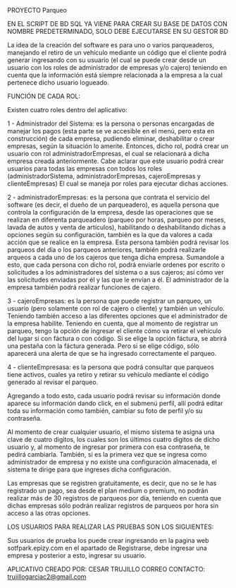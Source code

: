 PROYECTO Parqueo

EN EL SCRIPT DE BD SQL YA VIENE PARA CREAR SU BASE DE DATOS CON NOMBRE PREDETERMINADO, SOLO DEBE EJECUTARSE EN SU GESTOR BD

La idea de la creación del software es para uno o varios parqueaderos, manejando el retiro de un vehículo mediante un código que el cliente podrá generar ingresando con su usuario (el cual se puede crear desde un usuario con los roles de administrador de empresas y/o cajero) teniendo en cuenta que la información está siempre relacionada a la empresa a la cual pertenece dicho usuario logueado.

FUNCIÓN DE CADA ROL:

Existen cuatro roles dentro del aplicativo:

1 - Administrador del Sistema: es la persona o personas encargadas de manejar los pagos (esta parte se ve accesible en el menú, pero esta en construcción) de cada empresa, pudiendo eliminar, deshabilitar o crear empresas, según la situación lo amerite. Entonces, dicho rol, podrá crear un usuario con rol administradorEmpresas, el cual se relacionará a dicha empresa creada anteriormente. Cabe aclarar que este usuario podrá crear usuarios para todas las empresas con todos los roles (administradorSistema, administradorEmpresas, cajeroEmpresas y clienteEmpresas)
El cual se maneja por roles para ejecutar dichas acciones.

2 - administradorEmpresas: es la persona que contrata el servicio del software (es decir, el dueño de un parqueadero), es aquella persona que controla la configuración de la empresa, desde las operaciones que se realizan en diferenta parqueadero (parqueo por horas, parqueo por meses, lavada de autos y venta de artículos), habilitando o deshabilitando dichas a opciones según su configuración, también es la que da valores a cada acción que se realice en la empresa. Esta persona también podrá revisar los parqueos del día o los parqueos anteriores, también podrá realizarle arqueos a cada uno de los cajeros que tenga dicha empresa. Sumandole a esto, que cada persona con dicho rol, podrá enviarle ordenes por escrito  o solicitudes a los administradores del sistema o a sus cajeros; así cómo ver las solicitudes enviadas por él y las que le envían a él. El administrador de la empresa también podrá realizar funciones de cajero.

3 - cajeroEmpresas: es la persona que puede registrar un parqueo, un usuario (pero solamente con rol de cajero o cliente) y también un vehículo. Teniendo también acceso a las diferentes opciones que el administrador de la empresa habilite. Teniendo en cuenta, que al momento de registrar un parqueo, tengo la opción de ingresar el cliente cómo va retirar el vehículo del lugar si con fáctura o con código. Si se elige la opción fáctura, se abrirá una pestaña con la fáctura generada. Pero si se elige código, sólo aparecerá una alerta de que se ha ingresado correctamente el parqueo.

4 - clienteEmpresasa: es la persona que podrá consultar que parqueos tiene activos, cuales ya retiro y retirar su vehículo mediante el código generado al revisar el parqueo.

Agregando a todo esto, cada usuario podrá revisar su información donde aparece su información dando click, en el submenú perfil, allí podrá editar toda su información como también, cambiar su foto de perfil y/o su contraseña.

Al momento de crear cualquier usuario, el mismo sistema te asigna una clave de cuatro digitos, los cuales son los últimos cuatro digitos de dicho usuario y, al momento de ingresar por primera con esa contraseña, te pedirá cambiarla. También, si es la primera vez que se ingresa como administrador de empresa y no existe una configuración almacenada, el sistema te dirige para que ingreses dicha configuración.

Las empresas que se registren gratuitamente, es decir, que no se le has registrado un pago, sea desde el plan medium o premium, no podrán realizar más de 30 registros de parqueos por día, teniendo en cuenta que dichas empresas sólo podrán realizar registros de parqueos por hora sin acceso a las otras opciones.

LOS USUARIOS PARA REALIZAR LAS PRUEBAS SON LOS SIGUIENTES:

Sus usuarios de prueba los puede crear ingresando en la pagina web sotfpark.epizy.com en el apartado de Registrarse, debe ingresar una empresa y posterior a esto, ingresar su usuario.

APLICATIVO CREADO POR: CESAR TRUJILLO
CORREO CONTACTO: trujillogarciac2@gmail.com